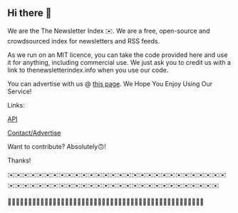 ## Hi there 👋

We are the The Newsletter Index ✉️. We are a free, open-source and crowdsourced index for newsletters and RSS feeds.

As we run on an MIT licence, you can take the code provided here and use it for anything, including commercial use.
We just ask you to credit us with a link to thenewsletterindex.info when you use our code.

You can advertise with us @ <a href="https://thenewsletterindex.info">this page</a>. We Hope You Enjoy Using Our Service!

Links:

<a href="https://thenewsletterindex.info/api/">API</a>

<a href="https://thenewsletterindex.info/contact">Contact/Advertise</a>

Want to contribute? Absolutely🙃!

Thanks!

✉️✉️✉️✉️✉️✉️✉️✉️✉️✉️✉️✉️✉️✉️✉️✉️✉️✉️✉️✉️✉️✉️✉️✉️✉️✉️✉️✉️✉️✉️✉️✉️✉️✉️✉️✉️✉️✉️✉️✉️✉️✉️✉️✉️✉️✉️✉️✉️✉️✉️✉️✉️✉️✉️✉️✉️✉️✉️✉️

🛜🛜🛜🛜🛜🛜🛜🛜🛜🛜🛜🛜🛜🛜🛜🛜🛜🛜🛜🛜🛜🛜🛜🛜🛜🛜🛜🛜🛜🛜🛜🛜🛜🛜🛜🛜🛜🛜🛜🛜🛜🛜🛜🛜🛜🛜🛜🛜


